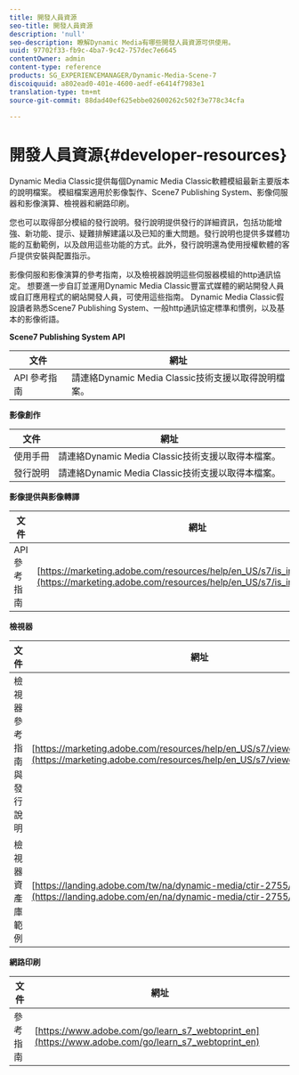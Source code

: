 ```yaml
---
title: 開發人員資源
seo-title: 開發人員資源
description: 'null'
seo-description: 瞭解Dynamic Media有哪些開發人員資源可供使用。
uuid: 97702f33-fb9c-4ba7-9c42-757dec7e6645
contentOwner: admin
content-type: reference
products: SG_EXPERIENCEMANAGER/Dynamic-Media-Scene-7
discoiquuid: a802ead0-401e-4600-aedf-e6414f7983e1
translation-type: tm+mt
source-git-commit: 88dad40ef625ebbe02600262c502f3e778c34cfa

---
```



# 開發人員資源{#developer-resources}

Dynamic Media Classic提供每個Dynamic Media Classic軟體模組最新主要版本的說明檔案。 模組檔案適用於影像製作、Scene7 Publishing System、影像伺服器和影像演算、檢視器和網路印刷。

您也可以取得部分模組的發行說明。發行說明提供發行的詳細資訊，包括功能增強、新功能、提示、疑難排解建議以及已知的重大問題。發行說明也提供多媒體功能的互動範例，以及啟用這些功能的方式。此外，發行說明還為使用授權軟體的客戶提供安裝與配置指示。

影像伺服和影像演算的參考指南，以及檢視器說明這些伺服器模組的http通訊協定。 想要進一步自訂並運用Dynamic Media Classic豐富式媒體的網站開發人員或自訂應用程式的網站開發人員，可使用這些指南。 Dynamic Media Classic假設讀者熟悉Scene7 Publishing System、一般http通訊協定標準和慣例，以及基本的影像術語。


**Scene7 Publishing System API**

| 文件 | 網址 |
|--- |--- |
| API 參考指南 | 請連絡Dynamic Media Classic技術支援以取得說明檔案。 |

**影像創作**

| 文件 | 網址 |
|--- |--- |
| 使用手冊 | 請連絡Dynamic Media Classic技術支援以取得本檔案。 |
| 發行說明 | 請連絡Dynamic Media Classic技術支援以取得本檔案。 |

**影像提供與影像轉譯**

| 文件 | 網址 |
|--- |--- |
| API 參考指南 | [https://marketing.adobe.com/resources/help/en_US/s7/is_ir_api/index.html](https://marketing.adobe.com/resources/help/en_US/s7/is_ir_api/index.html) |

**檢視器**

| 文件 | 網址 |
|--- |--- |
| 檢視器參考指南與發行說明 | [https://marketing.adobe.com/resources/help/en_US/s7/viewers_ref/index.html](https://marketing.adobe.com/resources/help/en_US/s7/viewers_ref/index.html) |
| 檢視器資產庫範例 | [https://landing.adobe.com/tw/na/dynamic-media/ctir-2755/live-demos.html](https://landing.adobe.com/en/na/dynamic-media/ctir-2755/live-demos.htm) |


**網路印刷**

| 文件 | 網址 |
|--- |--- |
| 參考指南 | [https://www.adobe.com/go/learn_s7_webtoprint_en](https://www.adobe.com/go/learn_s7_webtoprint_en) |
